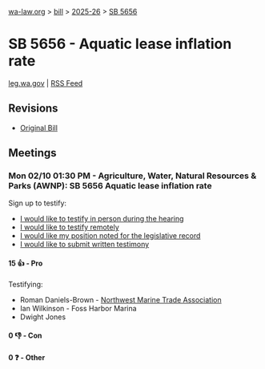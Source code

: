 [wa-law.org](/) > [bill](/bill/) > [2025-26](/bill/2025-26/) > [SB 5656](/bill/2025-26/sb/5656/)

# SB 5656 - Aquatic lease inflation rate
[leg.wa.gov](https://app.leg.wa.gov/billsummary?BillNumber=5656&Year=2025&Initiative=false) | [RSS Feed](./rss.xml)

## Revisions
* [Original Bill](1/)

## Meetings
### Mon 02/10 01:30 PM - Agriculture, Water, Natural Resources & Parks (AWNP): SB 5656 Aquatic lease inflation rate
Sign up to testify:
* [I would like to testify in person during the hearing](https://app.leg.wa.gov/csi/Testifier/Add?chamber=House&mId=32787&aId=163535&caId=25668&tId=1)
* [I would like to testify remotely](https://app.leg.wa.gov/csi/Testifier/Add?chamber=House&mId=32787&aId=163535&caId=25668&tId=2)
* [I would like my position noted for the legislative record](https://app.leg.wa.gov/csi/Testifier/Add?chamber=House&mId=32787&aId=163535&caId=25668&tId=3)
* [I would like to submit written testimony](https://app.leg.wa.gov/csi/Testifier/Add?chamber=House&mId=32787&aId=163535&caId=25668&tId=4)

#### 15 👍 - Pro
Testifying:
* Roman Daniels-Brown - [Northwest Marine Trade Association](/org/northwest_marine_trade_association/)
* Ian Wilkinson - Foss Harbor Marina
* Dwight Jones

#### 0 👎 - Con

#### 0 ❓ - Other
